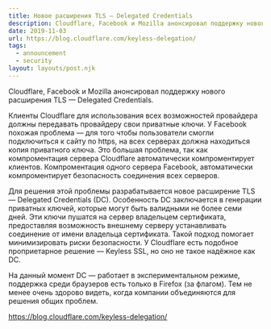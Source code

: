```yaml
---
title: Новое расширения TLS — Delegated Credentials 
description: Cloudflare, Facebook и Mozilla анонсировал поддержку нового расширения TLS — Delegated Credentials. В блоге Cloudflare появилась статья, объясняющая принцип работы и причины появления этого расширения
date: 2019-11-03
url: https://blog.cloudflare.com/keyless-delegation/
tags:
  - announcement
  - security
layout: layouts/post.njk
---
```

Cloudflare, Facebook и Mozilla анонсировал поддержку нового расширения TLS — Delegated Credentials.

Клиенты Cloudflare для использования всех возможностей провайдера должны передавать провайдеру свои приватные ключи. У Facebook похожая проблема — для того чтобы пользователи смогли подключиться к сайту по https, на всех серверах должна находиться копия приватного ключа. Это большая проблема, так как компроментация сервера Cloudflare автоматически компроментирует клиентов. Компроментация одного сервера Facebook, автоматически компроментирует безопасность соединения всех серверов.

Для решения этой проблемы разрабатывается новое расширение TLS — Delegated Credentials (DC). Особенность DC заключается в генерации приватных ключей, которые могут быть валидными не более семи дней. Эти ключи пушатся на сервер владельцем сертификата, предоставляя возможность внешнему серверу устанавливать соединение от имени владельца сертификата. Такой подход помогает минимизировать риски безопасности. У Cloudflare есть подобное проприетарное решение — Keyless SSL, но оно не такое надёжное как DC.

На данный момент DC — работает в экспериментальном режиме, поддержка среди браузеров есть только в Firefox (за флагом). Тем не менее очень здорово видеть, когда компании объединяются для решения общих проблем.

https://blog.cloudflare.com/keyless-delegation/
